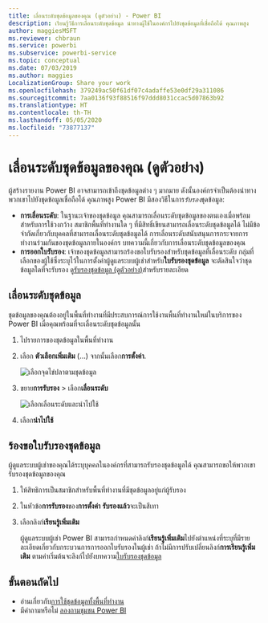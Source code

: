 ```yaml
---
title: เลื่อนระดับชุดข้อมูลของคุณ (ดูตัวอย่าง) - Power BI
description: เรียนรู้วิธีการเลื่อนระดับชุดข้อมูล นำทางผู้ใช้ในองค์กรไปยังชุดข้อมูลที่เชื่อถือได้ คุณภาพสูง
author: maggiesMSFT
ms.reviewer: chbraun
ms.service: powerbi
ms.subservice: powerbi-service
ms.topic: conceptual
ms.date: 07/03/2019
ms.author: maggies
LocalizationGroup: Share your work
ms.openlocfilehash: 379249ac50f61df07c4adaffe53e0df29a311086
ms.sourcegitcommit: 7aa0136f93f88516f97ddd8031ccac5d07863b92
ms.translationtype: HT
ms.contentlocale: th-TH
ms.lasthandoff: 05/05/2020
ms.locfileid: "73877137"
---
```

# <a name="promote-your-dataset-preview"></a>เลื่อนระดับชุดข้อมูลของคุณ (ดูตัวอย่าง)

ผู้สร้างรายงาน Power BI อาจสามารถเข้าถึงชุดข้อมูลต่าง ๆ มากมาย ดังนั้นองค์กรจำเป็นต้องนำทางพวกเขาไปยังชุดข้อมูลเชื่อถือได้ คุณภาพสูง Power BI มีสองวิธีในการ*รับรอง*ชุดข้อมูล:

- **การเลื่อนระดับ**: ในฐานะเจ้าของชุดข้อมูล คุณสามารถเลื่อนระดับชุดข้อมูลของตนเองเมื่อพร้อมสำหรับการใช้วงกว้าง สมาชิกพื้นที่ทำงานใด ๆ ที่มีสิทธิ์เขียนสามารถเลื่อนระดับชุดข้อมูลได้ ไม่มีข้อจำกัดเกี่ยวกับบุคคลที่สามารถเลื่อนระดับชุดข้อมูลได้ การเลื่อนระดับสนับสนุนการกระจายการทำงานร่วมกันของชุดข้อมูลภายในองค์กร บทความนี้เกี่ยวกับการเลื่อนระดับชุดข้อมูลของคุณ
- **การออกใบรับรอง**: เจ้าของชุดข้อมูลสามารถร้องขอใบรับรองสำหรับชุดข้อมูลที่เลื่อนระดับ กลุ่มที่เลือกของผู้ใช้ซึ่งระบุไว้ในการตั้งค่าผู้ดูแลระบบผู้เช่าสำหรับ**ใบรับรองชุดข้อมูล** จะตัดสินใจว่าชุดข้อมูลใดที่จะรับรอง ดู[รับรองชุดข้อมูล (ดูตัวอย่าง)](service-datasets-certify.md)สำหรับรายละเอียด

## <a name="promote-a-dataset"></a>เลื่อนระดับชุดข้อมูล

ชุดข้อมูลของคุณต้องอยู่ในพื้นที่ทำงานที่มีประสบการณ์การใช้งานพื้นที่ทำงานใหม่ในบริการของ Power BI เมื่อคุณพร้อมที่จะเลื่อนระดับชุดข้อมูลนั้น

1. ไปรายการของชุดข้อมูลในพื้นที่ทำงาน
 
1. เลือก **ตัวเลือกเพิ่มเติม** (...) จากนั้นเลือก**การตั้งค่า**.

    ![เลือกจุดไข่ปลาตามชุดข้อมูล](media/service-datasets-certify-promote/power-bi-dataset-settings.png)

1. ขยาย**การรับรอง** > เลือก**เลื่อนระดับ**

    ![เลือกเลื่อนระดับและนำไปใช้](media/service-datasets-certify-promote/power-bi-dataset-promoted-endorsement.png)

1. เลือก**นำไปใช้**

## <a name="request-dataset-certification"></a>ร้องขอใบรับรองชุดข้อมูล

ผู้ดูแลระบบผู้เช่าของคุณได้ระบุบุคคลในองค์กรที่สามารถรับรองชุดข้อมูลได้ คุณสามารถขอให้พวกเขารับรองชุดข้อมูลของคุณ

1. ให้สิทธิการเป็นสมาชิกสำหรับพื้นที่ทำงานที่มีชุดข้อมูลอยู่แก่ผู้รับรอง

1. ในหัวข้อ**การรับรอง**ของ**การตั้งค่า** **รับรองแล้ว**จะเป็นสีเทา

1. เลือกลิงก์**เรียนรู้เพิ่มเติม**

    ผู้ดูแลระบบผู้เช่า Power BI สามารถกำหนดค่าลิงก์**เรียนรู้เพิ่มเติม**ไปยังตำแหน่งที่ระบุที่มีรายละเอียดเกี่ยวกับกระบวนการการออกใบรับรองในผู้เช่า   ถ้าไม่มีการปรับเปลี่ยนลิงก์**การเรียนรู้เพิ่มเติม** ตามค่าเริ่มต้นจะลิงก์ไปยังบทความ[ใบรับรองชุดข้อมูล](service-datasets-certify.md)

## <a name="next-steps"></a>ขั้นตอนถัดไป

* อ่านเกี่ยวกับ[การใช้ชุดข้อมูลทั้งพื้นที่ทำงาน](service-datasets-across-workspaces.md)
* มีคำถามหรือไม่ [ลองถามชุมชน Power BI](https://community.powerbi.com/)
